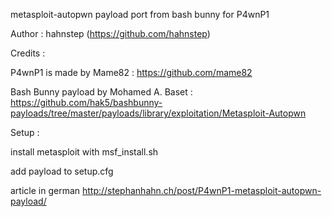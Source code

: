 metasploit-autopwn payload port from bash bunny for P4wnP1

Author : hahnstep (https://github.com/hahnstep)

Credits : 

P4wnP1 is made by Mame82 : https://github.com/mame82

Bash Bunny payload by Mohamed A. Baset : https://github.com/hak5/bashbunny-payloads/tree/master/payloads/library/exploitation/Metasploit-Autopwn

Setup : 

install metasploit with msf_install.sh

add payload to setup.cfg

article in german http://stephanhahn.ch/post/P4wnP1-metasploit-autopwn-payload/

